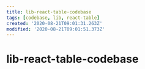 ```yaml
---
title: lib-react-table-codebase
tags: [codebase, lib, react-table]
created: '2020-08-21T09:01:31.263Z'
modified: '2020-08-21T09:01:51.373Z'
---
```


# lib-react-table-codebase
